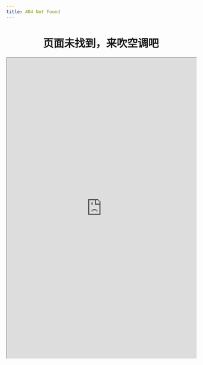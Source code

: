 ```yaml
---
title: 404 Not Found
---
```

<h1 align="center">页面未找到，来吹空调吧</h1>

<iframe style="width:100%;"height="800" frameborde="no" src="https://ac.yunyoujun.cn"></iframe>

